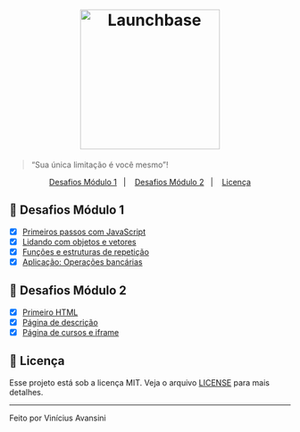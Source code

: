 <h1 align="center">
    <img alt="Launchbase" src="https://rocketseat-cdn.s3-sa-east-1.amazonaws.com/bootcamp-launchbase.png" width="250px" />
</h1>

<blockquote>“Sua única limitação é você mesmo”!</blockquote>

<p align="center">
  <a href="#-desafios">Desafios Módulo 1</a>&nbsp;&nbsp;&nbsp;|&nbsp;&nbsp;&nbsp;
  <a href="#-desafios">Desafios Módulo 2</a>&nbsp;&nbsp;&nbsp;|&nbsp;&nbsp;&nbsp;
  <a href="#-licença">Licença</a>
</p>

## 🚀 Desafios Módulo 1

- [x] [Primeiros passos com JavaScript](./modulo-01/desafios-1/desafio-1/01-1-primeiros-passos-com-js.md)
- [x] [Lidando com objetos e vetores](./modulo-01/desafios-1/desafio-2/01-2-lidando-com-objetos-e-vetores.md)
- [x] [Funções e estruturas de repetição](./modulo-01/desafios-1/desafio-3/01-3-funcoes-e-estruturas-de-repeticao.md)
- [x] [Aplicação: Operações bancárias](./modulo-01/desafios-1/desafio-4/01-4-aplicacao-operacoes-bancarias.md)

## 🚀 Desafios Módulo 2

- [x] [Primeiro HTML](./modulo-02/desafios/02-1-primeiro-html.md)
- [x] [Página de descrição](./modulo-02/desafios/02-2-pagina-descricao.md)
- [x] [Página de cursos e iframe](./modulo-02/desafios/02-3-pagina-cursos-e-iframe.md)

## 📝 Licença

Esse projeto está sob a licença MIT. Veja o arquivo [LICENSE](LICENSE) para mais detalhes.

---

Feito por Vinícius Avansini
